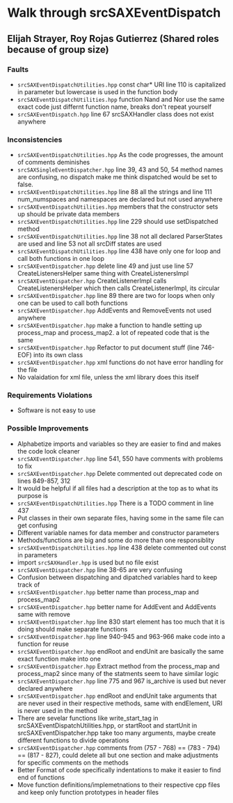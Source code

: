# Walk through srcSAXEventDispatch
## Elijah Strayer, Roy Rojas Gutierrez (Shared roles because of group size)

### Faults
- ```srcSAXEventDispatchUtilities.hpp``` const char* URI line 110 is capitalized in parameter but lowercase is 
used in the function body
- ```srcSAXEventDispatchUtilities.hpp``` function Nand and Nor use the same exact code just differnt
function name, breaks don't repeat yourself
- ```srcSAXEventDispatch.hpp``` line 67 srcSAXHandler class does not exist anywhere 


### Inconsistencies
- ```srcSAXEventDispatchUtilities.hpp``` As the code progresses, the amount of comments deminishes
- ```srcSAXSingleEventDispatcher.hpp``` line 39, 43 and 50, 54 method names are confusing, no dispatch 
 make me think dispatched would be set to false. 
- ```srcSAXEventDispatchUtilities.hpp``` line 88 all the strings and line 111 num_numspaces and namespaces
 are declared but not used anywhere
- ```srcSAXEventDispatchUtilities.hpp``` members that the constructor sets up should be private data members
- ```srcSAXEventDispatchUtilities.hpp``` line 229 should use setDispatched method
- ```srcSAXEventDispatchUtilities.hpp``` line 38 not all declared ParserStates are used and line 53 
not all srcDiff states are used
- ```srcSAXEventDispatchUtilities.hpp``` line 438 have only one for loop and call both functions in one loop
- ```srcSAXEventDispatcher.hpp``` delete line 49 and just use line 57 CreateListenersHelper same thing with
CreateListenersImpl
- ```srcSAXEventDispatcher.hpp``` CreateListenerImpl calls CreateListenersHelper which then calls CreateListenerImpl, its circular
- ```srcSAXEventDispatcher.hpp``` line 89 there are two for loops when only one can be used to call both functions
- ```srcSAXEventDispatcher.hpp``` AddEvents and RemoveEvents not used anywhere
- ```srcSAXEventDispatcher.hpp``` make a function to handle setting up process_map and process_map2. a lot of repeated code
that is the same
- ```srcSAXEventDispatcher.hpp``` Refactor to put document stuff (line 746-EOF) into its own class
- ```srcSAXEventDispatcher.hpp``` xml functions do not have error handling for the file
- No valaidation for xml file, unless the xml library does this itself
 
### Requirements Violations
- Software is not easy to use

### Possible Improvements
- Alphabetize imports and variables so they are easier to find and makes the code look cleaner
- ```srcSAXEventDispatcher.hpp``` line 541, 550 have comments with problems to fix
- ```srcSAXEventDispatcher.hpp``` Delete commented out deprecated code on lines 849-857, 312
- It would be helpful if all files had a description at the top as to what its purpose is
- ```srcSAXEventDispatchUtilities.hpp``` There is a TODO comment in line 437
- Put classes in their own separate files, having some in the same file can get confusing
- Different variable names for data member and constructor parameters
- Methods/functions are big and some do more than one responsiblity
- ```srcSAXEventDispatchUtilities.hpp``` line 438 delete commented out const in parameters
- import ```srcSAXHandler.hpp``` is used but no file exist
- ```srcSAXEventDispatcher.hpp``` line 38-65 are very confusing
- Confusion between dispatching and dipatched variables hard to keep track of
- ```srcSAXEventDispatcher.hpp``` better name than process_map and process_map2
- ```srcSAXEventDispatcher.hpp``` better name for AddEvent and AddEvents same with remove
- ```srcSAXEventDispatcher.hpp``` line 830 start element has too much that it is doing should make separate functions
- ```srcSAXEventDispatcher.hpp``` line 940-945 and 963-966 make code into a function for reuse
- ```srcSAXEventDispatcher.hpp``` endRoot and endUnit are basically the same exact function make into one
- ```srcSAXEventDispatcher.hpp``` Extract method from the process_map and process_map2 since many of the statments seem to have similar logic
- ```srcSAXEventDispatcher.hpp``` line 775 and 967 is_archive is used but never declared anywhere
- ```srcSAXEventDispatcher.hpp``` endRoot and endUnit take arguments that are never used in their respective methods, same with endElement, URI is never used in the method
- There are sevelar functions like write_start_tag in srcSAXEventDispatchUtilities.hpp, or startRoot and startUnit in srcSAXEventDispatcher.hpp take too many arguments, maybe create different functions to divide operations
- ```srcSAXEventDispatcher.hpp``` comments from (757 - 768) == (783 - 794) == (817 - 827), could delete all but one section and make adjustments for specific comments on the methods 
- Better Format of code specifically indentations to make it easier to find end of functions
- Move function definitions/implemetnations to their respective cpp files and keep only function prototypes in header files
